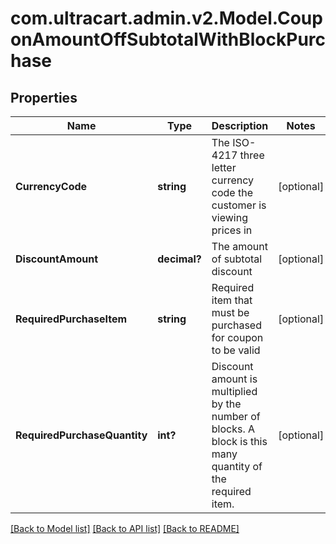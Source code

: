 # com.ultracart.admin.v2.Model.CouponAmountOffSubtotalWithBlockPurchase
## Properties

Name | Type | Description | Notes
------------ | ------------- | ------------- | -------------
**CurrencyCode** | **string** | The ISO-4217 three letter currency code the customer is viewing prices in | [optional] 
**DiscountAmount** | **decimal?** | The amount of subtotal discount | [optional] 
**RequiredPurchaseItem** | **string** | Required item that must be purchased for coupon to be valid | [optional] 
**RequiredPurchaseQuantity** | **int?** | Discount amount is multiplied by the number of blocks.  A block is this many quantity of the required item. | [optional] 


[[Back to Model list]](../README.md#documentation-for-models) [[Back to API list]](../README.md#documentation-for-api-endpoints) [[Back to README]](../README.md)

